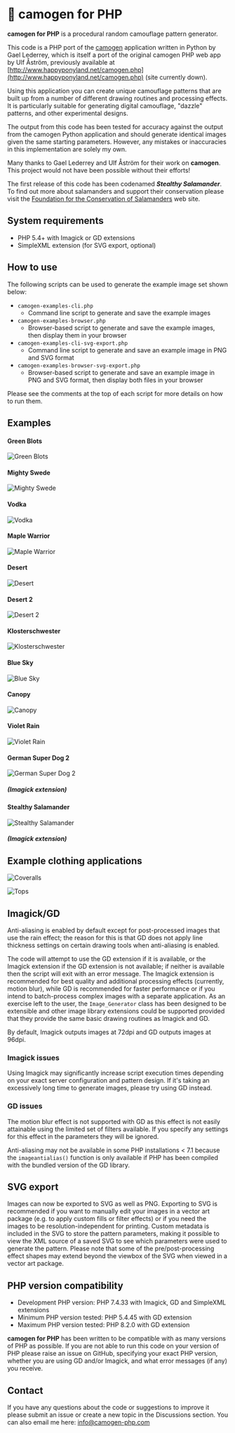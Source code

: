 # 🦎 camogen for PHP

**camogen for PHP** is a procedural random camouflage pattern generator.

This code is a PHP port of the [camogen](https://github.com/glederrey/camogen) application written in Python by Gael Lederrey, which is itself a port of the original camogen PHP web app by Ulf Åström, previously available at [http://www.happyponyland.net/camogen.php](http://www.happyponyland.net/camogen.php) (site currently down).

Using this application you can create unique camouflage patterns that are built up from a number of different drawing routines and processing effects. It is particularly suitable for generating digital camouflage, "dazzle" patterns, and other experimental designs.

The output from this code has been tested for accuracy against the output from the camogen Python application and should generate identical images given the same starting parameters. However, any mistakes or inaccuracies in this implementation are solely my own.

Many thanks to Gael Lederrey and Ulf Åström for their work on **camogen**. This project would not have been possible without their efforts!

The first release of this code has been codenamed **_Stealthy Salamander_**. To find out more about salamanders and support their conservation please visit the [Foundation for the Conservation of Salamanders](https://www.fcsal.org/) web site.

## System requirements

- PHP 5.4+ with Imagick or GD extensions
- SimpleXML extension (for SVG export, optional)

## How to use

The following scripts can be used to generate the example image set shown below:

- `camogen-examples-cli.php`
  - Command line script to generate and save the example images
- `camogen-examples-browser.php`
  - Browser-based script to generate and save the example images, then display them in your browser
- `camogen-examples-cli-svg-export.php`
  - Command line script to generate and save an example image in PNG and SVG format
- `camogen-examples-browser-svg-export.php`
  - Browser-based script to generate and save an example image in PNG and SVG format, then display both files in your browser

Please see the comments at the top of each script for more details on how to run them.

## Examples

#### Green Blots
![Green Blots](./images/green_blots.png)

#### Mighty Swede
![Mighty Swede](./images/mighty_swede.png)

#### Vodka
![Vodka](./images/vodka.png)

#### Maple Warrior
![Maple Warrior](./images/maple_warrior.png)

#### Desert
![Desert](./images/desert.png)

#### Desert 2
![Desert 2](./images/desert_2.png)

#### Klosterschwester
![Klosterschwester](./images/klosterschwester.png)

#### Blue Sky
![Blue Sky](./images/blue_sky.png)

#### Canopy
![Canopy](./images/canopy.png)

#### Violet Rain
![Violet Rain](./images/violet_rain.png)

#### German Super Dog 2
![German Super Dog 2](./images/german_super_dog_2.png)

##### (Imagick extension)

#### Stealthy Salamander
![Stealthy Salamander](./images/stealthy_salamander.png)

##### (Imagick extension)

## Example clothing applications

![Coveralls](./images/camogen-clothing-examples-1.gif)

![Tops](./images/camogen-clothing-examples-2.gif)

## Imagick/GD

Anti-aliasing is enabled by default except for post-processed images that use the rain effect; the reason for this is that GD does not apply line thickness settings on certain drawing tools when anti-aliasing is enabled.

The code will attempt to use the GD extension if it is available, or the Imagick extension if the GD extension is not available; if neither is available then the script will exit with an error message. The Imagick extension is recommended for best quality and additional processing effects (currently, motion blur), while GD is recommended for faster performance or if you intend to batch-process complex images with a separate application. As an exercise left to the user, the `Image_Generator` class has been designed to be extensible and other image library extensions could be supported provided that they provide the same basic drawing routines as Imagick and GD.

By default, Imagick outputs images at 72dpi and GD outputs images at 96dpi.

### Imagick issues

Using Imagick may significantly increase script execution times depending on your exact server configuration and pattern design. If it's taking an excessively long time to generate images, please try using GD instead.

### GD issues

The motion blur effect is not supported with GD as this effect is not easily attainable using the limited set of filters available. If you specify any settings for this effect in the parameters they will be ignored.

Anti-aliasing may not be available in some PHP installations < 7.1 because the `imageantialias()` function is only available if PHP has been compiled with the bundled version of the GD library.

## SVG export

Images can now be exported to SVG as well as PNG. Exporting to SVG is recommended if you want to manually edit your images in a vector art package (e.g. to apply custom fills or filter effects) or if you need the images to be resolution-independent for printing. Custom metadata is included in the SVG to store the pattern parameters, making it possible to view the XML source of a saved SVG to see which parameters were used to generate the pattern. Please note that some of the pre/post-processing effect shapes may extend beyond the viewbox of the SVG when viewed in a vector art package.

## PHP version compatibility
- Development PHP version: PHP 7.4.33 with Imagick, GD and SimpleXML extensions
- Minimum PHP version tested: PHP 5.4.45 with GD extension
- Maximum PHP version tested: PHP 8.2.0 with GD extension

**camogen for PHP** has been written to be compatible with as many versions of PHP as possible. If you are not able to run this code on your version of PHP please raise an issue on GitHub, specifying your exact PHP version, whether you are using GD and/or Imagick, and what error messages (if any) you receive.

## Contact

If you have any questions about the code or suggestions to improve it please submit an issue or create a new topic in the Discussions section. You can also email me here: [info@camogen-php.com](mailto:info@camogen-php.com)
